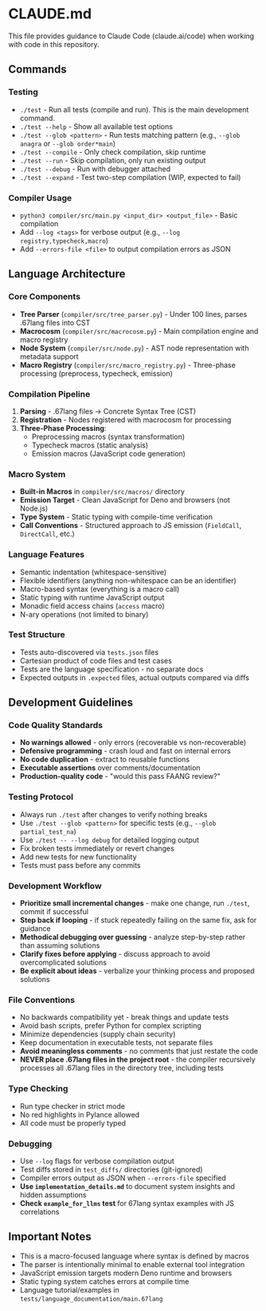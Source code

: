 # CLAUDE.md

This file provides guidance to Claude Code (claude.ai/code) when working with code in this repository.

## Commands

### Testing
- `./test` - Run all tests (compile and run). This is the main development command.
- `./test --help` - Show all available test options
- `./test --glob <pattern>` - Run tests matching pattern (e.g., `--glob anagra` or `--glob order*main`)
- `./test --compile` - Only check compilation, skip runtime
- `./test --run` - Skip compilation, only run existing output
- `./test --debug` - Run with debugger attached
- `./test --expand` - Test two-step compilation (WIP, expected to fail)

### Compiler Usage
- `python3 compiler/src/main.py <input_dir> <output_file>` - Basic compilation
- Add `--log <tags>` for verbose output (e.g., `--log registry,typecheck,macro`)
- Add `--errors-file <file>` to output compilation errors as JSON

## Language Architecture

### Core Components
- **Tree Parser** (`compiler/src/tree_parser.py`) - Under 100 lines, parses .67lang files into CST
- **Macrocosm** (`compiler/src/macrocosm.py`) - Main compilation engine and macro registry
- **Node System** (`compiler/src/node.py`) - AST node representation with metadata support
- **Macro Registry** (`compiler/src/macro_registry.py`) - Three-phase processing (preprocess, typecheck, emission)

### Compilation Pipeline
1. **Parsing** - .67lang files → Concrete Syntax Tree (CST)
2. **Registration** - Nodes registered with macrocosm for processing
3. **Three-Phase Processing**:
   - Preprocessing macros (syntax transformation)
   - Typecheck macros (static analysis)
   - Emission macros (JavaScript code generation)

### Macro System
- **Built-in Macros** in `compiler/src/macros/` directory
- **Emission Target** - Clean JavaScript for Deno and browsers (not Node.js)
- **Type System** - Static typing with compile-time verification
- **Call Conventions** - Structured approach to JS emission (`FieldCall`, `DirectCall`, etc.)

### Language Features
- Semantic indentation (whitespace-sensitive)
- Flexible identifiers (anything non-whitespace can be an identifier)
- Macro-based syntax (everything is a macro call)
- Static typing with runtime JavaScript output
- Monadic field access chains (`access` macro)
- N-ary operations (not limited to binary)

### Test Structure
- Tests auto-discovered via `tests.json` files
- Cartesian product of code files and test cases
- Tests are the language specification - no separate docs
- Expected outputs in `.expected` files, actual outputs compared via diffs

## Development Guidelines

### Code Quality Standards
- **No warnings allowed** - only errors (recoverable vs non-recoverable)
- **Defensive programming** - crash loud and fast on internal errors
- **No code duplication** - extract to reusable functions
- **Executable assertions** over comments/documentation
- **Production-quality code** - "would this pass FAANG review?"

### Testing Protocol
- Always run `./test` after changes to verify nothing breaks
- Use `./test --glob <pattern>` for specific tests (e.g., `--glob partial_test_na`)
- Use `./test -- --log debug` for detailed logging output
- Fix broken tests immediately or revert changes
- Add new tests for new functionality
- Tests must pass before any commits

### Development Workflow
- **Prioritize small incremental changes** - make one change, run `./test`, commit if successful
- **Step back if looping** - if stuck repeatedly failing on the same fix, ask for guidance
- **Methodical debugging over guessing** - analyze step-by-step rather than assuming solutions
- **Clarify fixes before applying** - discuss approach to avoid overcomplicated solutions
- **Be explicit about ideas** - verbalize your thinking process and proposed solutions

### File Conventions
- No backwards compatibility yet - break things and update tests
- Avoid bash scripts, prefer Python for complex scripting
- Minimize dependencies (supply chain security)
- Keep documentation in executable tests, not separate files
- **Avoid meaningless comments** - no comments that just restate the code
- **NEVER place .67lang files in the project root** - the compiler recursively processes all .67lang files in the directory tree, including tests

### Type Checking
- Run type checker in strict mode
- No red highlights in Pylance allowed
- All code must be properly typed

### Debugging
- Use `--log` flags for verbose compilation output
- Test diffs stored in `test_diffs/` directories (git-ignored)
- Compiler errors output as JSON when `--errors-file` specified
- **Use `implementation_details.md`** to document system insights and hidden assumptions
- **Check `example_for_llms` test** for 67lang syntax examples with JS correlations

## Important Notes
- This is a macro-focused language where syntax is defined by macros
- The parser is intentionally minimal to enable external tool integration
- JavaScript emission targets modern Deno runtime and browsers
- Static typing system catches errors at compile time
- Language tutorial/examples in `tests/language_documentation/main.67lang`